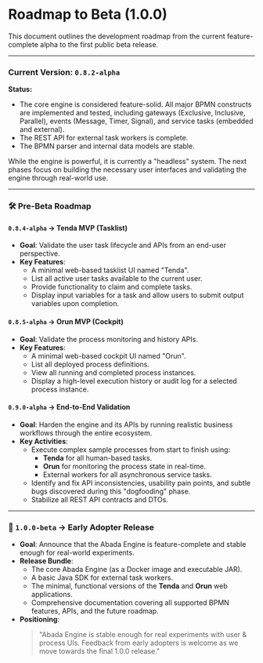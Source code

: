 # Roadmap to Beta (1.0.0)

This document outlines the development roadmap from the current feature-complete alpha to the first public beta release.

---

### Current Version: `0.8.2-alpha`

**Status:**
-   The core engine is considered feature-solid. All major BPMN constructs are implemented and tested, including gateways (Exclusive, Inclusive, Parallel), events (Message, Timer, Signal), and service tasks (embedded and external).
-   The REST API for external task workers is complete.
-   The BPMN parser and internal data models are stable.

While the engine is powerful, it is currently a "headless" system. The next phases focus on building the necessary user interfaces and validating the engine through real-world use.

---

### 🛠️ Pre-Beta Roadmap

#### `0.8.4-alpha` → Tenda MVP (Tasklist)

*   **Goal**: Validate the user task lifecycle and APIs from an end-user perspective.
*   **Key Features**:
    *   A minimal web-based tasklist UI named "Tenda".
    *   List all active user tasks available to the current user.
    *   Provide functionality to claim and complete tasks.
    *   Display input variables for a task and allow users to submit output variables upon completion.

#### `0.8.5-alpha` → Orun MVP (Cockpit)

*   **Goal**: Validate the process monitoring and history APIs.
*   **Key Features**:
    *   A minimal web-based cockpit UI named "Orun".
    *   List all deployed process definitions.
    *   View all running and completed process instances.
    *   Display a high-level execution history or audit log for a selected process instance.

#### `0.9.0-alpha` → End-to-End Validation

*   **Goal**: Harden the engine and its APIs by running realistic business workflows through the entire ecosystem.
*   **Key Activities**:
    *   Execute complex sample processes from start to finish using:
        *   **Tenda** for all human-based tasks.
        *   **Orun** for monitoring the process state in real-time.
        *   External workers for all asynchronous service tasks.
    *   Identify and fix API inconsistencies, usability pain points, and subtle bugs discovered during this "dogfooding" phase.
    *   Stabilize all REST API contracts and DTOs.

--- 

### 🚀 `1.0.0-beta` → Early Adopter Release

*   **Goal**: Announce that the Abada Engine is feature-complete and stable enough for real-world experiments.
*   **Release Bundle**:
    *   The core Abada Engine (as a Docker image and executable JAR).
    *   A basic Java SDK for external task workers.
    *   The minimal, functional versions of the **Tenda** and **Orun** web applications.
    *   Comprehensive documentation covering all supported BPMN features, APIs, and the future roadmap.
*   **Positioning**:
    > "Abada Engine is stable enough for real experiments with user & process UIs. Feedback from early adopters is welcome as we move towards the final 1.0.0 release."
